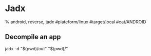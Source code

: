 # Jadx

% android, reverse, jadx
#plateform/linux #target/local #cat/ANDROID
## Decompile an app
jadx -d "$(pwd)/out" "$(pwd)/<app>"

	
